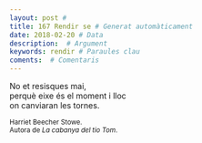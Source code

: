 ```yaml
---
layout: post #
title: 167 Rendir se # Generat automàticament
date: 2018-02-20 # Data
description:  # Argument
keywords: rendir # Paraules clau
coments:  # Comentaris
---
```


No et resisques mai, <br />
perquè eixe és el moment i lloc <br />
on canviaran les tornes. <br />

<small>Harriet Beecher Stowe. <br />
Autora de *La cabanya del tio Tom*.</small>
